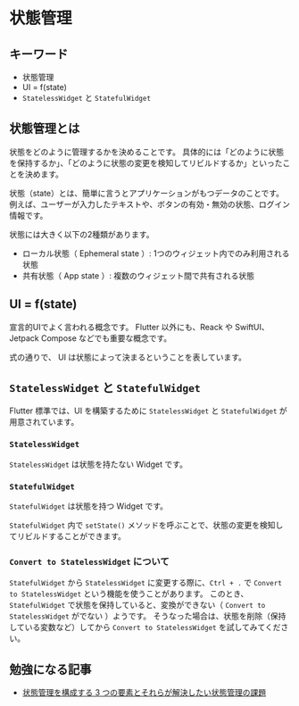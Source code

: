 # 状態管理

## キーワード

- 状態管理
- UI = f(state)
- `StatelessWidget` と `StatefulWidget`

## 状態管理とは

状態をどのように管理するかを決めることです。
具体的には「どのように状態を保持するか」、「どのように状態の変更を検知してリビルドするか」といったことを決めます。

状態（state）とは、簡単に言うとアプリケーションがもつデータのことです。
例えば、ユーザーが入力したテキストや、ボタンの有効・無効の状態、ログイン情報です。

状態には大きく以下の2種類があります。

- ローカル状態（ Ephemeral state ）: 1つのウィジェット内でのみ利用される状態
- 共有状態（ App state ）: 複数のウィジェット間で共有される状態

## UI = f(state)

宣言的UIでよく言われる概念です。
Flutter 以外にも、Reack や SwiftUI、Jetpack Compose などでも重要な概念です。

式の通りで、 UI は状態によって決まるということを表しています。

## `StatelessWidget` と `StatefulWidget`

Flutter 標準では、UI を構築するために `StatelessWidget` と `StatefulWidget` が用意されています。

### `StatelessWidget`

`StatelessWidget` は状態を持たない Widget です。

### `StatefulWidget`

`StatefulWidget` は状態を持つ Widget です。

`StatefulWidget` 内で `setState()` メソッドを呼ぶことで、状態の変更を検知してリビルドすることができます。

### `Convert to StatelessWidget` について

`StatefulWidget` から `StatelessWidget` に変更する際に、`Ctrl + .` で `Convert to StatelessWidget` という機能を使うことがあります。
このとき、`StatefulWidget` で状態を保持していると、変換ができない（ `Convert to StatelessWidget` がでない ）ようです。
そうなった場合は、状態を削除（保持している変数など）してから `Convert to StatelessWidget` を試してみてください。

## 勉強になる記事

- [状態管理を構成する 3 つの要素とそれらが解決したい状態管理の課題](https://zenn.dev/chooyan/articles/b943c6b6b0db6e)
